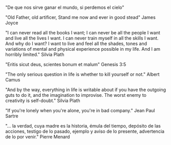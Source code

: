 "De que nos sirve ganar el mundo, si perdemos el cielo"

"Old Father, old artificer, Stand me now and ever in good stead" James Joyce

"I can never read all the books I want; I can never be all the people I want and live all the lives I want. 
I can never train myself in all the skills I want.
And why do I want? I want to live and feel all the shades, tones and variations of mental and physical experience possible in my life. And I am horribly limited." Silvia Plath

"Eritis sicut deus, scientes bonum et malum" Genesis 3:5

"The only serious question in life is whether to kill yourself or not." Albert Camus

"And by the way, everything in life is writable about if you have the outgoing guts to do it, and the imagination to improvise. The worst enemy to creativity is self-doubt." Silvia Plath

"If you're lonely when you're alone, you're in bad company." Jean Paul Sartre

"... la verdad, cuya madre es la historia, émula del tiempo, depósito de las acciones, testigo de lo pasado, ejemplo y aviso de lo presente, advertencia de lo por venir." Pierre Menard